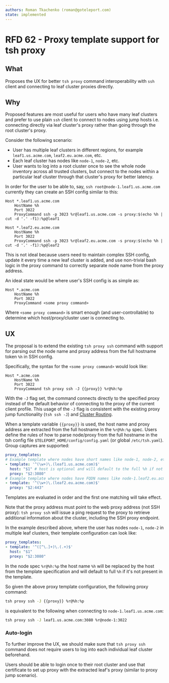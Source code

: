 ```yaml
---
authors: Roman Tkachenko (roman@goteleport.com)
state: implemented
---
```


# RFD 62 - Proxy template support for tsh proxy

## What

Proposes the UX for better `tsh proxy` command interoperability with `ssh`
client and connecting to leaf cluster proxies directly.

## Why

Proposed features are most useful for users who have many leaf clusters and
prefer to use plain `ssh` client to connect to nodes using jump hosts i.e.
connecting directly via leaf cluster's proxy rather than going through the
root cluster's proxy.

Consider the following scenario:

- User has multiple leaf clusters in different regions, for example
  `leaf1.us.acme.com`, `leaf2.eu.acme.com`, etc.
- Each leaf cluster has nodes like `node-1`, `node-2`, etc.
- User wants to log into a root cluster once to see the whole node inventory
  across all trusted clusters, but connect to the nodes within a particular
  leaf cluster through that cluster's proxy for better latency.

In order for the user to be able to, say, `ssh root@node-1.leaf1.us.acme.com`
currently they can create an SSH config similar to this:

```
Host *.leaf1.us.acme.com
    HostName %h
    Port 3022
    ProxyCommand ssh -p 3023 %r@leaf1.us.acme.com -s proxy:$(echo %h | cut -d '.' -f1):%p@leaf1

Host *.leaf2.eu.acme.com
    HostName %h
    Port 3022
    ProxyCommand ssh -p 3023 %r@leaf2.eu.acme.com -s proxy:$(echo %h | cut -d '.' -f1):%p@leaf2
```

This is not ideal because users need to maintain complex SSH config, update it
every time a new leaf cluster is added, and use non-trivial bash logic in the
proxy command to correctly separate node name from the proxy address.

An ideal state would be where user's SSH config is as simple as:

```
Host *.acme.com
    HostName %h
    Port 3022
    ProxyCommand <some proxy command>
```

Where `<some proxy command>` is smart enough (and user-controllable) to
determine which host/proxy/cluster user is connecting to.

## UX

The proposal is to extend the existing `tsh proxy ssh` command with support for
parsing out the node name and proxy address from the full hostname token `%h` in
SSH config.

Specifically, the syntax for the `<some proxy command>` would look like:

```
Host *.acme.com
    HostName %h
    Port 3022
    ProxyCommand tsh proxy ssh -J {{proxy}} %r@%h:%p
```

With the `-J` flag set, the command connects directly to the specified proxy
instead of the default behavior of connecting to the proxy of the current
client profile. This usage of the `-J` flag is consistent with the existing
proxy jump functionality (`tsh ssh -J`) and [Cluster Routing](https://github.com/gravitational/teleport/blob/master/rfd/0021-cluster-routing.md).

When a template variable `{{proxy}}` is used, the host name and proxy address
are extracted from the full hostname in the `%r@%h:%p` spec. Users define the
rules of how to parse node/proxy from the full hostname in the tsh config file
`$TELEPORT_HOME/config/config.yaml` (or global `/etc/tsh.yaml`). Group captures
are supported:

```yaml
proxy_templates:
# Example template where nodes have short names like node-1, node-2, etc.
- template: '^(\w+)\.(leaf1.us.acme.com)$'
  host: "$1" # host is optional and will default to the full %h if not specified
  proxy: "$2:3080"
# Example template where nodes have FQDN names like node-1.leaf2.eu.acme.com.
- template: '^(\w+)\.(leaf2.eu.acme.com)$'
  proxy: "$2:443"
```

Templates are evaluated in order and the first one matching will take effect.

Note that the proxy address must point to the web proxy address (not SSH proxy):
`tsh proxy ssh` will issue a ping request to the proxy to retrieve additional
information about the cluster, including the SSH proxy endpoint.

In the example described above, where the user has nodes `node-1`, `node-2` in
multiple leaf clusters, their template configuration can look like:

```yaml
proxy_templates:
- template: '^([^\.]+)\.(.+)$'
  host: "$1"
  proxy: "$2:3080"
```

In the node spec `%r@%h:%p` the host name `%h` will be replaced by the host from
the template specification and will default to full `%h` if it's not present in
the template.

So given the above proxy template configuration, the following proxy command:

```bash
tsh proxy ssh -J {{proxy}} %r@%h:%p
```

is equivalent to the following when connecting to `node-1.leaf1.us.acme.com`:

```bash
tsh proxy ssh -J leaf1.us.acme.com:3080 %r@node-1:3022
```

### Auto-login

To further improve the UX, we should make sure that `tsh proxy ssh` command
does not require users to log into each individual leaf cluster beforehand.

Users should be able to login once to their root cluster and use that
certificate to set up proxy with the extracted leaf's proxy (similar to proxy
jump scenario).
